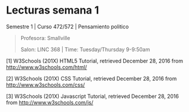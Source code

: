 # Lecturas semana 1

Semestre 1 | Curso 472/572 | Pensamiento politico
>
> Profesora: Smallville
>
>Salon: LINC 368 | Time: Tuesday/Thursday 9-9:50am

[1] W3Schools (201X) HTML5 Tutorial, retrieved December 28, 2016 from <http://www.w3schools.com/html/>

[2] W3Schools (201X) CSS Tutorial, retrieved December 28, 2016 from <http://www.w3schools.com/css/>

[3] W3Schools (201X) Javascript Tutorial, retrieved December 28, 2016 from <http://www.w3schools.com/js/>

